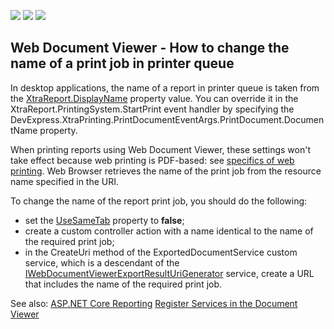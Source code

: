 <!-- default badges list -->
![](https://img.shields.io/endpoint?url=https://codecentral.devexpress.com/api/v1/VersionRange/230440958/2023.1)
[![](https://img.shields.io/badge/Open_in_DevExpress_Support_Center-FF7200?style=flat-square&logo=DevExpress&logoColor=white)](https://supportcenter.devexpress.com/ticket/details/T848595)
[![](https://img.shields.io/badge/📖_How_to_use_DevExpress_Examples-e9f6fc?style=flat-square)](https://docs.devexpress.com/GeneralInformation/403183)
<!-- default badges end -->
## Web Document Viewer - How to change the name of a print job in printer queue

In desktop applications, the name of a report in printer queue is taken from the [XtraReport.DisplayName](https://docs.devexpress.com/XtraReports/DevExpress.XtraReports.UI.XtraReport.DisplayName) property value. You can override it in the XtraReport.PrintingSystem.StartPrint event handler by specifying the DevExpress.XtraPrinting.PrintDocumentEventArgs.PrintDocument.DocumentName property.

When printing reports using Web Document Viewer, these settings won't take effect because web printing is PDF-based: see [specifics of web printing](https://docs.devexpress.com/XtraReports/5196/create-end-user-reporting-applications/web-reporting/asp-net-webforms-reporting/print-and-export/print-overview).
Web Browser retrieves the name of the print job from the resource name specified in the URI.

To change the name of the report print job, you should do the following:
- set the [UseSameTab](https://docs.devexpress.com/XtraReports/DevExpress.Blazor.Reporting.DxDocumentViewerExportSettings.UseSameTab) property to **false**;
- create a custom controller action with a name identical to the name of the required print job;
- in the CreateUri method of the ExportedDocumentService custom service, which is a descendant of the [IWebDocumentViewerExportResultUriGenerator](https://docs.devexpress.com/XtraReports/DevExpress.XtraReports.Web.WebDocumentViewer.IWebDocumentViewerExportResultUriGenerator) service, create a URL that includes the name of the required print job.

See also:
[ASP.NET Core Reporting](https://docs.devexpress.com/XtraReports/119717/create-end-user-reporting-applications/web-reporting/aspnet-core-reporting)
[Register Services in the Document Viewer](https://docs.devexpress.com/XtraReports/400271/create-end-user-reporting-applications/web-reporting/asp-net-core-reporting/document-viewer/api-and-customization/register-services-in-the-document-viewer)

